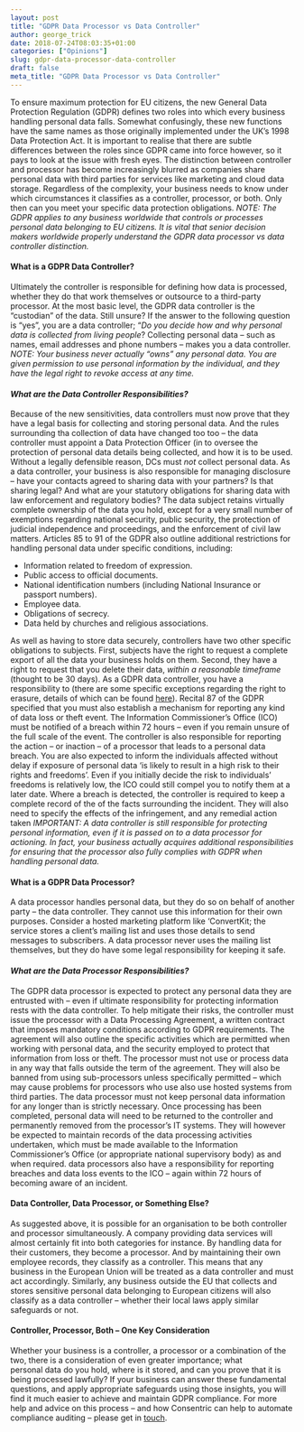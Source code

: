 ```yaml
---
layout: post
title: "GDPR Data Processor vs Data Controller"
author: george_trick
date: 2018-07-24T08:03:35+01:00
categories: ["Opinions"]
slug: gdpr-data-processor-data-controller
draft: false
meta_title: "GDPR Data Processor vs Data Controller"
---
```


To ensure maximum protection for EU citizens, the new General Data Protection Regulation (GDPR) defines two roles into which every business handling personal data falls. Somewhat confusingly, these new functions have the same names as those originally implemented under the UK’s 1998 Data Protection Act. It is important to realise that there are subtle differences between the roles since GDPR came into force however, so it pays to look at the issue with fresh eyes. The distinction between controller and processor has become increasingly blurred as companies share personal data with third parties for services like marketing and cloud data storage. Regardless of the complexity, your business needs to know under which circumstances it classifies as a controller, processor, or both. Only then can you meet your specific data protection obligations. _NOTE: The GDPR applies to any business worldwide that controls or processes personal data belonging to EU citizens. It is vital that senior decision makers worldwide properly understand the GDPR data processor vs data controller distinction._

#### **What is a GDPR Data Controller?**

Ultimately the controller is responsible for defining how data is processed, whether they do that work themselves or outsource to a third-party processor. At the most basic level, the GDPR data controller is the “custodian” of the data. Still unsure? If the answer to the following question is “yes”, you are a data controller; “_Do you decide how and why personal data is collected from living people_? Collecting personal data – such as names, email addresses and phone numbers – makes you a data controller. _NOTE: Your business never actually “owns” any personal data. You are given permission to use personal information by the individual, and they have the legal right to revoke access at any time._

#### **_What are the Data Controller Responsibilities?_**

Because of the new sensitivities, data controllers must now prove that they have a legal basis for collecting and storing personal data. And the rules surrounding tha collection of data have changed too too – the data controller must appoint a Data Protection Officer (in to oversee the protection of personal data details being collected, and how it is to be used. Without a legally defensible reason, DCs must _not_ collect personal data. As a data controller, your business is also responsible for managing disclosure – have your contacts agreed to sharing data with your partners? Is that sharing legal? And what are your statutory obligations for sharing data with law enforcement and regulatory bodies? The data subject retains virtually complete ownership of the data you hold, except for a very small number of exemptions regarding national security, public security, the protection of judicial independence and proceedings, and the enforcement of civil law matters. Articles 85 to 91 of the GDPR also outline additional restrictions for handling personal data under specific conditions, including:

*   Information related to freedom of expression.
*   Public access to official documents.
*   National identification numbers (including National Insurance or passport numbers).
*   Employee data.
*   Obligations of secrecy.
*   Data held by churches and religious associations.

As well as having to store data securely, controllers have two other specific obligations to subjects. First, subjects have the right to request a complete export of all the data your business holds on them. Second, they have a right to request that you delete their data, _within a reasonable timeframe_ (thought to be 30 days). As a GDPR data controller, you have a responsibility to (there are some specific exceptions regarding the right to erasure, details of which can be found [here](https://ico.org.uk/for-organisations/guide-to-the-general-data-protection-regulation-gdpr/individual-rights/right-to-erasure/)). Recital 87 of the GDPR specified that you must also establish a mechanism for reporting any kind of data loss or theft event. The Information Commissioner’s Office (ICO) must be notified of a breach within 72 hours – even if you remain unsure of the full scale of the event. The controller is also responsible for reporting the action – or inaction – of a processor that leads to a personal data breach. You are also expected to inform the individuals affected without delay if exposure of personal data ‘is likely to result in a high risk to their rights and freedoms’. Even if you initially decide the risk to individuals’ freedoms is relatively low, the ICO could still compel you to notify them at a later date. Where a breach is detected, the controller is required to keep a complete record of the of the facts surrounding the incident. They will also need to specify the effects of the infringement, and any remedial action taken _IMPORTANT: A data controller is still responsible for protecting personal information, even if it is passed on to a data processor for actioning. In fact, your business actually acquires additional responsibilities for ensuring that the processor also fully complies with GDPR when handling personal data._

#### **What is a GDPR Data Processor?**

A data processor handles personal data, but they do so on behalf of another party – the data controller. They cannot use this information for their own purposes. Consider a hosted marketing platform like ‘ConvertKit; the service stores a client’s mailing list and uses those details to send messages to subscribers. A data processor never uses the mailing list themselves, but they do have some legal responsibility for keeping it safe.

#### **_What are the Data Processor Responsibilities?_**

The GDPR data processor is expected to protect any personal data they are entrusted with – even if ultimate responsibility for protecting information rests with the data controller. To help mitigate their risks, the controller must issue the processor with a Data Processing Agreement, a written contract that imposes mandatory conditions according to GDPR requirements. The agreement will also outline the specific activities which are permitted when working with personal data, and the security employed to protect that information from loss or theft. The processor must not use or process data in any way that falls outside the term of the agreement. They will also be banned from using sub-processors unless specifically permitted – which may cause problems for processors who use also use hosted systems from third parties. The data processor must not keep personal data information for any longer than is strictly necessary. Once processing has been completed, personal data will need to be returned to the controller and permanently removed from the processor’s IT systems. They will however be expected to maintain records of the data processing activities undertaken, which must be made available to the Information Commissioner’s Office (or appropriate national supervisory body) as and when required. data processors also have a responsibility for reporting breaches and data loss events to the ICO – again within 72 hours of becoming aware of an incident.

#### **Data Controller, Data Processor, or Something Else?**

As suggested above, it is possible for an organisation to be both controller and processor simultaneously. A company providing data services will almost certainly fit into both categories for instance. By handling data for their customers, they become a processor. And by maintaining their own employee records, they classify as a controller. This means that any business in the European Union will be treated as a data controller and must act accordingly. Similarly, any business outside the EU that collects and stores sensitive personal data belonging to European citizens will also classify as a data controller – whether their local laws apply similar safeguards or not.

#### **Controller, Processor, Both – One Key Consideration**

Whether your business is a controller, a processor or a combination of the two, there is a consideration of even greater importance; what personal data do you hold, where is it stored, and can you prove that it is being processed lawfully? If your business can answer these fundamental questions, and apply appropriate safeguards using those insights, you will find it much easier to achieve and maintain GDPR compliance. For more help and advice on this process – and how Consentric can help to automate compliance auditing – please get in [touch](https://consentric.io/contact-us).